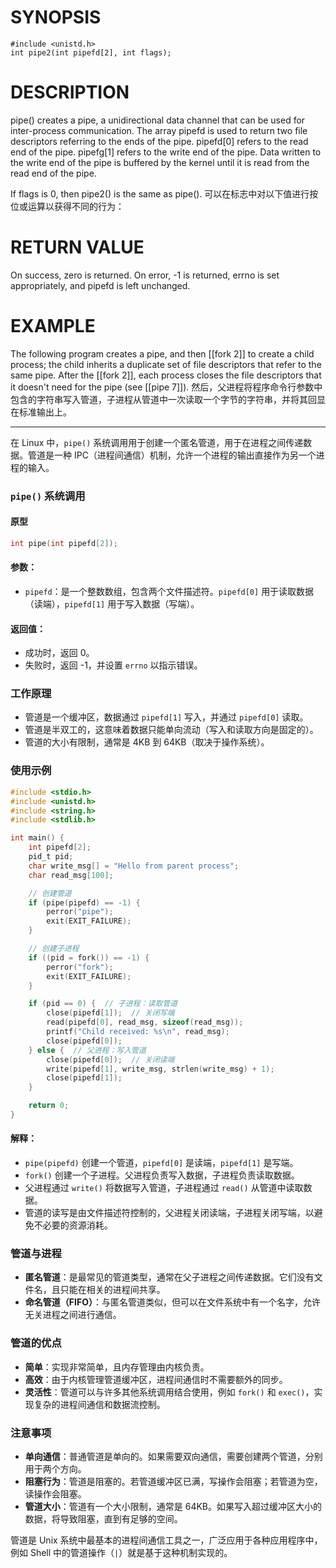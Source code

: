 # SYNOPSIS
```
#include <unistd.h>
int pipe2(int pipefd[2], int flags);
```
# DESCRIPTION
pipe() creates a pipe, a unidirectional data channel that can be used for inter-process communication. The array pipefd is used to return two file descriptors referring to the ends of the pipe. pipefd\[0\] refers to the read end of the pipe. pipefg\[1\] refers to the write end of the pipe. Data written to the write end of the pipe is buffered by the kernel until it is read from the read end of the pipe.

If flags is 0, then pipe2() is the same as pipe(). 可以在标志中对以下值进行按位或运算以获得不同的行为：

# RETURN VALUE
On success, zero is returned. On error, -1 is returned, errno is set appropriately, and pipefd is left unchanged.


# EXAMPLE

The following program creates a pipe, and then [[fork 2]] to create a child process; the child inherits a duplicate set of file descriptors that refer to the same pipe. After the [[fork 2]], each process closes the file descriptors that it doesn't need for the pipe (see [[pipe 7]]).  然后，父进程将程序命令行参数中包含的字符串写入管道，子进程从管道中一次读取一个字节的字符串，并将其回显在标准输出上。

---

在 Linux 中，`pipe()` 系统调用用于创建一个匿名管道，用于在进程之间传递数据。管道是一种 IPC（进程间通信）机制，允许一个进程的输出直接作为另一个进程的输入。

### `pipe()` 系统调用

#### 原型
```c
int pipe(int pipefd[2]);
```

#### 参数：
- `pipefd`：是一个整数数组，包含两个文件描述符。`pipefd[0]` 用于读取数据（读端），`pipefd[1]` 用于写入数据（写端）。

#### 返回值：
- 成功时，返回 0。
- 失败时，返回 -1，并设置 `errno` 以指示错误。

### 工作原理
- 管道是一个缓冲区，数据通过 `pipefd[1]` 写入，并通过 `pipefd[0]` 读取。
- 管道是半双工的，这意味着数据只能单向流动（写入和读取方向是固定的）。
- 管道的大小有限制，通常是 4KB 到 64KB（取决于操作系统）。

### 使用示例
```c
#include <stdio.h>
#include <unistd.h>
#include <string.h>
#include <stdlib.h>

int main() {
    int pipefd[2];
    pid_t pid;
    char write_msg[] = "Hello from parent process";
    char read_msg[100];

    // 创建管道
    if (pipe(pipefd) == -1) {
        perror("pipe");
        exit(EXIT_FAILURE);
    }

    // 创建子进程
    if ((pid = fork()) == -1) {
        perror("fork");
        exit(EXIT_FAILURE);
    }

    if (pid == 0) {  // 子进程：读取管道
        close(pipefd[1]);  // 关闭写端
        read(pipefd[0], read_msg, sizeof(read_msg));
        printf("Child received: %s\n", read_msg);
        close(pipefd[0]);
    } else {  // 父进程：写入管道
        close(pipefd[0]);  // 关闭读端
        write(pipefd[1], write_msg, strlen(write_msg) + 1);
        close(pipefd[1]);
    }

    return 0;
}
```

#### 解释：
- `pipe(pipefd)` 创建一个管道，`pipefd[0]` 是读端，`pipefd[1]` 是写端。
- `fork()` 创建一个子进程。父进程负责写入数据，子进程负责读取数据。
- 父进程通过 `write()` 将数据写入管道，子进程通过 `read()` 从管道中读取数据。
- 管道的读写是由文件描述符控制的，父进程关闭读端，子进程关闭写端，以避免不必要的资源消耗。

### 管道与进程
- **匿名管道**：是最常见的管道类型，通常在父子进程之间传递数据。它们没有文件名，且只能在相关的进程间共享。
- **命名管道（FIFO）**：与匿名管道类似，但可以在文件系统中有一个名字，允许无关进程之间进行通信。

### 管道的优点
- **简单**：实现非常简单，且内存管理由内核负责。
- **高效**：由于内核管理管道缓冲区，进程间通信时不需要额外的同步。
- **灵活性**：管道可以与许多其他系统调用结合使用，例如 `fork()` 和 `exec()`，实现复杂的进程间通信和数据流控制。

### 注意事项
- **单向通信**：普通管道是单向的。如果需要双向通信，需要创建两个管道，分别用于两个方向。
- **阻塞行为**：管道是阻塞的。若管道缓冲区已满，写操作会阻塞；若管道为空，读操作会阻塞。
- **管道大小**：管道有一个大小限制，通常是 64KB。如果写入超过缓冲区大小的数据，将导致阻塞，直到有足够的空间。

管道是 Unix 系统中最基本的进程间通信工具之一，广泛应用于各种应用程序中，例如 Shell 中的管道操作（`|`）就是基于这种机制实现的。